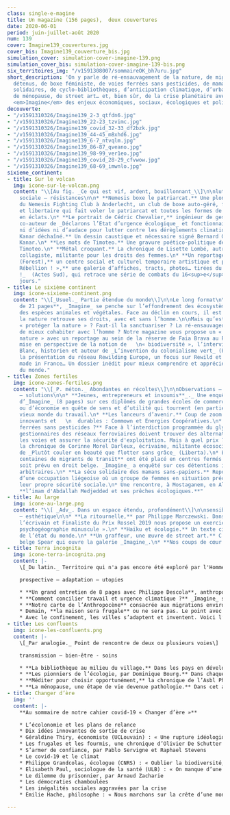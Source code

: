 ```yaml
---
class: single-e-magine
title: Un magazine (156 pages),  deux couvertures
date: 2020-06-01
period: juin-juillet-août 2020
num: 139
cover: Imagine139_couvertures.jpg
cover_bis: Imagine139_couverture_bis.jpg
simulation_cover: simulation-cover-imagine-139.png
simulation_cover_bis: simulation-cover-imagine-139-bis.png
six_territoires_img: "/v1591308007/sommaireOK_bh7uru.jpg"
short_description: 'On y parle de ré-ensauvagement de la nature, de migrants illégalement
  détenus, de boxe féministe, de voies ferrées sans pesticides, de mamans sans-papiers
  solidaires, de cyclo-bibliothèques, d’anticipation climatique, d’urbanisme tactique,
  de ménopause, de street art… et, bien sûr, de la crise planétaire avec une lecture
  <em>Imagine</em> des enjeux économiques, sociaux, écologiques et politiques.  '
decouverte:
- "/v1591310326/Imagine139_2-3_qtfdn6.jpg"
- "/v1591310326/Imagine139_22-23_tzvimc.jpg"
- "/v1591310326/Imagine139_covid_32-33_df2bzk.jpg"
- "/v1591310326/Imagine139_44-45_m8xhd6.jpg"
- "/v1591310326/Imagine139_6-7_ntvqlm.jpg"
- "/v1591310326/Imagine139_86-87_qveano.jpg"
- "/v1591310326/Imagine139_98-99_ver1eo.jpg"
- "/v1591310326/Imagine139_covid_28-29_cfvwow.jpg"
- "/v1591310326/Imagine139_68-69_imwnlo.jpg"
sixieme_continent:
- title: Sur le volcan
  img: icone-sur-le-volcan.png
  content: "\\[Au fig. _Ce qui est vif, ardent, bouillonnant_\\]\n\nluttes - critique
    sociale – résistances\n\n* **Nemesis boxe le patriarcat.** Une plongée au coeur
    du Nemesis Fighting Club à Anderlecht, un club de boxe auto-géré, féministe, antifasciste
    et libertaire qui fait voler le patriarcat et toutes les formes de discriminations
    en éclats.\n* **Le portrait de Cédric Chevalier,** ingénieur de gestion et économiste,
    co-auteur de _Déclarons l’Etat d’urgence écologique_ et fonctionnaire qui ne manque
    ni d’idées ni d’audace pour lutter contre les dérèglements climatiques.\n* **Le
    Kanar déchaîné.** Un dessin caustique et nécessaire signé Bernard Querton, alias
    Kanar.\n* **Les mots de Timoteo.** Une gravure poético-politique de l’artiste
    Timoteo.\n* **Métal croquant.** La chronique de Lisette Lombé, autrice, slameuse,
    collagiste, militante pour les droits des femmes.\n* **Un reportage à l’Accroche
    (Forest),** un centre social et culturel temporaire artistique et punk.\n* **«
    Rébellion ! »,** une galerie d’affiches, tracts, photos… tirées du livre  \n  _Rébellion
    !_  (Actes Sud), qui retrace une série de combats du 16<sup>e</sup> siècle à nos
    jours."
- title: Le sixième continent
  img: icone-sixieme-continent.png
  content: "\\[_Usuel._ Partie étendue du monde\\]\n\nLe long format\n\nDans ce **dossier
    de 21 pages**, _Imagine_ se penche sur l’effondrement des écosystèmes et l’extinction
    des espèces animales et végétales. Face au déclin en cours, il est urgent que
    la nature retrouve ses droits, avec et sans l’homme.\n\nMais qu’est-ce que bien
    « protéger la nature » ? Faut-il la sanctuariser ? La ré-ensauvager ? Lui permettre
    de mieux cohabiter avec l’homme ? Notre magazine vous propose un « retour à la
    nature » avec un reportage au sein de la réserve de Faia Brava au Portugal, une
    mise en perspective de la notion de   \n« biodiversité », l’interview de Guillaume
    Blanc, historien et auteur de _L’invention du colonialisme vert_ (Flammarion),
    la présentation du réseau Rewilding Europe, un focus sur Rewild et l’anti-zoo
    made in France… Un dossier inédit pour mieux comprendre et apprécier la part sauvage
    du monde."
- title: Zones fertiles
  img: icone-zones-fertiles.png
  content: "\\[_P. méton._ Abondantes en récoltes\\]\n\nObservations – alternatives
    – solutions\n\n* **Jeunes, entrepreneurs et insoumis**_._ Une enquête inédite
    d’_Imagine_ (8 pages) sur ces diplômés de grandes écoles de commerce, d’ingénieur
    ou d’économie en quête de sens et d’utilité qui tournent (en partie) le dos au
    vieux monde du travail.\n* **Les lanceurs d’avenir.** Coup de zoom sur deux projets
    innovants et   \n  durables : Commown et Energies Coopératives.\n* **Des voies
    ferrées sans pesticides ?** Face à l’interdiction programmée du glyphosate, les
    gestionnaires des réseaux ferroviaires doivent trouver des alternatives pour nettoyer
    les voies et assurer la sécurité d'exploitation. Mais à quel prix ?\n* **Contre-courants**,
    la chronique de Corinne Morel Darleux, écrivaine, militante écosocialiste, autrice
    de _Plutôt couler en beauté que flotter sans grâce_ (Liberta).\n* En 2018, **des
    centaines de migrants de transit** ont été placé en centres fermés sans que cela
    soit prévu en droit belge. _Imagine_ a enquêté sur ces détentions illégales et
    arbitraires.\n* **La sécu solidaire des mamans sans-papiers.** Reportage au sein
    d’une occupation liégeoise où un groupe de femmes en situation précaire ont inventé
    leur propre sécurité sociale.\n* Une rencontre, à Mostaganem, en Algérie, avec
    **l’imam d'Abdallah Medjedded et ses prêches écologiques.**"
- title: Au large
  img: icone-au-large.png
  content: "\\[ _Adv_. Dans un espace étendu, profondément\\]\n\nsensibilité – arts
    – esthétique\n\n* **La ritournelle,** par Philippe Marczewski. Dans chaque numéro,
    l’écrivain et Finaliste du Prix Rossel 2019 nous propose un exercice de   \n  «
    psychogéographie minuscule ».\n* **Haïku et écologie.** Un texte ciselé nous parle
    de l’état du monde.\n* **Un graffeur, une œuvre de street art.** C’est l’artiste
    belge Spear qui ouvre la galerie _Imagine_.\n* **Nos coups de cœur culturels.**"
- title: Terra incognita
  img: icone-terra-incognita.png
  content: |-
    \[_Du latin._ Territoire qui n'a pas encore été exploré par l'Homme.\]

    prospective – adaptation – utopies

    * **Un grand entretien de 8 pages avec Philippe Descola**, anthropologue, successeur de Claude Lévi-Strauss au Collège de France, autour de la passionnante relation entre humains et non-humains.
    * **Comment concilier travail et urgence climatique ?** _Imagine_ s’est penché sur le dernier rapport de l’Organisation internationale du travail qui s’inquiète de l’augmentation du _« stress thermique »_ sur la santé des travailleurs et prédit, à l’horizon 2030, la suppression de 80 millions d’emploi dans le monde.
    * **Notre carte de l’Anthropocène** consacrée aux migrations environnementales.
    * Demain, **la maison sera frugale** ou ne sera pas. Le point avec Alain Bornarel, à l’initiative du Manifeste pour une frugalité heureuse et créative dans l’architecture et l’aménagement des territoires urbains et ruraux.
    * Avec le confinement, les villes s’adaptent et inventent. Voici l’arrivée de **l’urbanisme tactique.**
- title: Les confluents
  img: icone-les-confluents.png
  content: |-
    \[_Par analogie._ Point de rencontre de deux ou plusieurs voies\]

    transmission – bien-être - soins

    * **La bibliothèque au milieu du village.** Dans les pays en développement, l’accès à la lecture publique reste très problématique. Pour lutter contre l’illettrisme, des bibliothèques se développent sous des formes diverses : permanentes, itinéraires, numériques…
    * **Les pionniers de l’écologie, par Dominique Bourg.** Dans chaque numéro, le philosophe nous replonge dans l’oeuvre d’une figure marquante. C’est la biologiste Rachel Carson (_Printemps silencieux_, 1962) qui ouvre la série.
    * **Méditer pour choisir opportunément,** la chronique de l’Asbl Philocité qui, dans cet épisode, nous apporte des outils philosophiques pour entretenir une bonne hygiène de vie.
    * **La ménopause, une étape de vie devenue pathologie.** Dans cet article sans tabou, _Imagine_ montre comment cette évolution naturelle dans la vie des femmes est aussi une construction sociale et culturelle.
- title: Changer d’ère
  img: ''
  content: |-
    **Au sommaire de notre cahier covid-19 « Changer d’ère »**

    * L’écolonomie et les plans de relance
    * Dix idées innovantes de sortie de crise
    * Géraldine Thiry, économiste (UCLouvain) : « Une rupture idéologique est indispensable »
    * Les frugales et les fourmis, une chronique d’Olivier De Schutter
    * S’armer de confiance, par Pablo Servigne et Raphael Stevens
    * Le covid-19 et le climat
    * Philippe Grandcolas, écologue (CNRS) : « Oublier la biodiversité, c’est commettre une erreur fondamentale »
    * Elisabeth Paul, sociologue de la santé (ULB) : « On manque d’une approche holistique »
    * Le dilemme du prisonnier, par Arnaud Zacharie
    * Les démocraties chamboulées
    * Les inégalités sociales aggravées par la crise
    * Emilie Hache, philosophe : « Nous marchons sur la crête d’une montagne »

---
```

